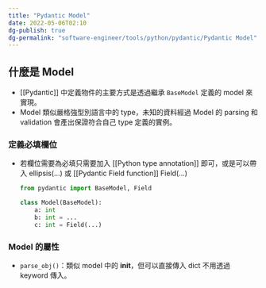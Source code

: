 ```yaml
---
title: "Pydantic Model"
date: 2022-05-06T02:10
dg-publish: true
dg-permalink: "software-engineer/tools/python/pydantic/Pydantic Model"
---
```

## 什麼是 Model
- [[Pydantic]] 中定義物件的主要方式是透過繼承 `BaseModel` 定義的 model 來實現。
- Model 類似嚴格強型別語言中的 type，未知的資料經過 Model 的 parsing 和 validation 會產出保證符合自己 type 定義的實例。

### 定義必填欄位
- 若欄位需要為必填只需要加入 [[Python type annotation]] 即可，或是可以帶入 ellipsis(...) 或 [[Pydantic Field function]] Field(...)
	```python
	from pydantic import BaseModel, Field

	class Model(BaseModel):
		a: int
		b: int = ...
		c: int = Field(...)
	```
	
### Model 的屬性
- `parse_obj()`：類似 model 中的 __init__，但可以直接傳入 dict 不用透過 keyword 傳入。 